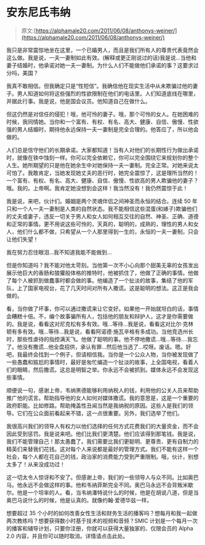 # 安东尼氏韦纳

> 原文:[https://alphamale20.com/2011/06/08/anthonys-weiner/](https://alphamale20.com/2011/06/08/anthonys-weiner/)

我只是非常震惊地坐在这里，一个已婚男人，而且是我们所有人的尊贵代表竟然会这么做。我是说，一夫一妻制如此有效。(解释或更正刚说过的话)我是说...当他和妻子结婚时，他承诺对她一夫一妻制。为什么人们不能做他们承诺的事？这要求过分吗，美国？

我真不敢相信。但我确定只是“性短信”。我确信他在现实生活中从未欺骗过他的妻子。男人知道如何将这些强烈的性欲限制在他们的电话里。人们知道底线在哪里，并据此行事。我是说，他是国会议员。他知道自己在做什么。

但这仍然是对信任的侵犯！哦，他可怜的妻子。哦，那个可怜的女人。在她困难的时候，我同情她。当你和一个富有、有权、有名、高大、健康、自信、傲慢、性欲强的男人结婚时，期待他永远保持一夫一妻制是完全合理的。他答应了，所以他会做的。

人们总是信守他们的长期承诺。大家都知道！当有人对他们的长期性行为做出承诺时，就像在铁中蚀刻一样。你可以完全依赖它，你可以完全围绕它来规划你的整个人生。她所期望的只是他在她余生中对她保持一夫一妻制。完全正常。对她来说太可怕了。我敢肯定，当她发现她丈夫的恶行时，她完全震惊了，这是理所当然的！一个富有、有权、有名、高大、健康、自信、傲慢、性欲高的男人欺骗他的妻子？哦。我的。上帝啊。我肯定她没想到会这样！我当然没有！我仍然震惊于此！

我是说，来吧，伙计们。婚姻是两个灵魂伴侣之间神圣而永恒的结合。连续 50 年只和一个人一夫一妻制是人类的自然状态。我不能相信这些混蛋(和婊子)欺骗他们的丈夫或妻子，违反一切关于男人和女人如何相互交往的自然、神圣、正确、道德和正常的事情。更不用说这些可怜的，天真的，聪明的，成熟的，理性的男人和女人，他们什么都不做，只希望从一个人那里得到一生的，永恒的一夫一妻制，只会让他们失望！

我在努力忍住眼泪...我不知道我能不能做到...

但是你知道吗？我不能对他太苛刻。当他第一次不小心向那个甜美无辜的女孩发出展示他巨大的香肠和狼獾般体格的推特时，他被抓住了，他做了正确的事情。他做了每个人被抓到做蠢事时都会做的事。他编造了一个扯淡的故事，集结了他的军队，上了国家电视台，花了几天时间对所有人撒谎。这是聪明的想法。这正是我会做的。

看，当你做了坏事，你可以通过撒谎来让它变好。如果他一开始就坦白的话，事情会糟糕十倍。不，编个故事骗所有人，包括他的朋友和辩护人，这才是你需要做的。我是说，看看这对尼克松有多有效。哦...等待...我是说，看看这对比尔·克林顿有多有效。哦...等待...我是说，看看阿诺德·施瓦辛格有多成功。当他竞选州长时，那些性虐待的指控满天飞。他做了聪明的事。他不停地撒谎...哦...等待....我忘了。他没有撒谎...他全盘招供，承认有罪...然后他当选了...哎呀。废话。嗯。好吧，我最终会找到一个例子，但请相信我。当你是一个公众人物，当你被发现做了一些愚蠢和尴尬的事情时，最好是匆忙编造一个扯淡的故事，上全国电视，看着人们的眼睛，然后撒谎。这总是明智之举。你永远不会被抓到。媒体永远不会发现这些事情。

顺便说一句，感谢上帝，韦纳黑德能够利用纳税人的钱，利用他的公关人员来帮助推广他的谎言。帮助指导他的女人如何对媒体撒谎。我的意思是，这是一个重要的政府职能。比如修路。帮助掩盖性丑闻当然是我纳税的原因。这些人是我们的领导。它们在公众面前看起来不错，这一点很重要。另外，我们选举了他们。

我很高兴我们的领导人有权力以他们选择的任何方式花费我们的大量资金，而不会因此受到惩罚。我是说来吧。他们比我们更清楚。他们应该得到那笔钱。我是说，我们不能管理自己！那太愚蠢了。我们需要比我们更聪明、更尊贵、更有自制力的精英们来替我们花钱。这对每个人来说都是最好的管理方式。我们不能有这样一个社会，每个人都在花自己的钱，政治家的消费能力受到严重限制。哦，伙计，别想太多了！从来没成功过！

这一切太令人惊讶和不安了。但感谢上帝，我们的一些领导人与众不同。比如奥巴马。他永远不会做这样的事。他和韦纳菲斯完全不同。奥巴马永远不会背叛米歇尔。他是一个坦率的人。看，当韦纳潘特说什么的时候，他是在胡说八道，但是当奥巴马说什么的时候，他是认真的。就像约翰·爱德华兹一样。

想要超过 35 个小时的如何改善女性生活和财务生活的播客吗？想每月和我一起做两次教练吗？想要获得数小时基于技术的视频和音频？SMIC 计划是一个每月一次的播客和辅导计划，只要你注册，你就可以获得大量独家的、仅限会员的 Alpha 2.0 内容，并且你可以随时取消。详情请点击此处。